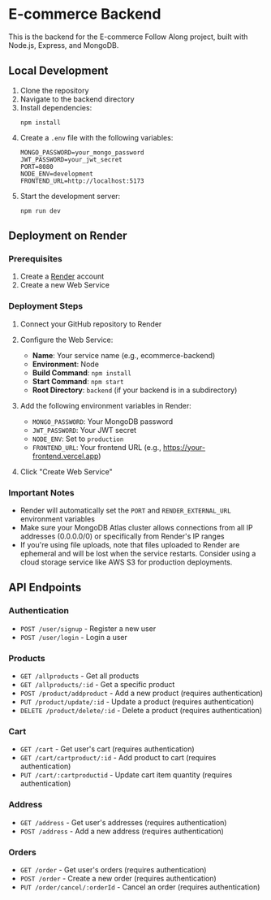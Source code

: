 # E-commerce Backend

This is the backend for the E-commerce Follow Along project, built with Node.js, Express, and MongoDB.

## Local Development

1. Clone the repository
2. Navigate to the backend directory
3. Install dependencies:
   ```
   npm install
   ```
4. Create a `.env` file with the following variables:
   ```
   MONGO_PASSWORD=your_mongo_password
   JWT_PASSWORD=your_jwt_secret
   PORT=8080
   NODE_ENV=development
   FRONTEND_URL=http://localhost:5173
   ```
5. Start the development server:
   ```
   npm run dev
   ```

## Deployment on Render

### Prerequisites

1. Create a [Render](https://render.com/) account
2. Create a new Web Service

### Deployment Steps

1. Connect your GitHub repository to Render
2. Configure the Web Service:
   - **Name**: Your service name (e.g., ecommerce-backend)
   - **Environment**: Node
   - **Build Command**: `npm install`
   - **Start Command**: `npm start`
   - **Root Directory**: `backend` (if your backend is in a subdirectory)

3. Add the following environment variables in Render:
   - `MONGO_PASSWORD`: Your MongoDB password
   - `JWT_PASSWORD`: Your JWT secret
   - `NODE_ENV`: Set to `production`
   - `FRONTEND_URL`: Your frontend URL (e.g., https://your-frontend.vercel.app)

4. Click "Create Web Service"

### Important Notes

- Render will automatically set the `PORT` and `RENDER_EXTERNAL_URL` environment variables
- Make sure your MongoDB Atlas cluster allows connections from all IP addresses (0.0.0.0/0) or specifically from Render's IP ranges
- If you're using file uploads, note that files uploaded to Render are ephemeral and will be lost when the service restarts. Consider using a cloud storage service like AWS S3 for production deployments.

## API Endpoints

### Authentication
- `POST /user/signup` - Register a new user
- `POST /user/login` - Login a user

### Products
- `GET /allproducts` - Get all products
- `GET /allproducts/:id` - Get a specific product
- `POST /product/addproduct` - Add a new product (requires authentication)
- `PUT /product/update/:id` - Update a product (requires authentication)
- `DELETE /product/delete/:id` - Delete a product (requires authentication)

### Cart
- `GET /cart` - Get user's cart (requires authentication)
- `GET /cart/cartproduct/:id` - Add product to cart (requires authentication)
- `PUT /cart/:cartproductid` - Update cart item quantity (requires authentication)

### Address
- `GET /address` - Get user's addresses (requires authentication)
- `POST /address` - Add a new address (requires authentication)

### Orders
- `GET /order` - Get user's orders (requires authentication)
- `POST /order` - Create a new order (requires authentication)
- `PUT /order/cancel/:orderId` - Cancel an order (requires authentication)
